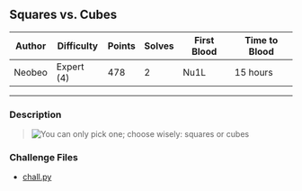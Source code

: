 ## Squares vs. Cubes

| Author | Difficulty | Points | Solves | First Blood | Time to Blood |
| ------ | ---------- | ------ | ------ | ----------- | ------------- |
| Neobeo | Expert (4) | 478    | 2      | Nu1L        | 15 hours      |

---

### Description

<blockquote>

![You can only pick one; choose wisely: squares or cubes](https://ctf.sekai.team/files/01be3f760dfbc9d7a63a57db12e2d826/choose_wisely.jpg)

<!-- <details closed>
<summary><b>Hint(s)</b>:</summary>

1. Hint 1
2. Hint 2

</details> -->
</blockquote>

### Challenge Files

- [chall.py](dist/chall.py)
